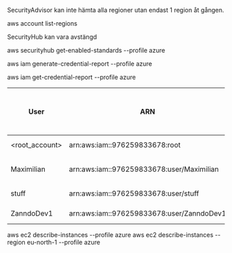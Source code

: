 
SecurityAdvisor kan inte hämta alla regioner utan endast 1 region åt gången.

aws account list-regions


SecurityHub kan vara avstängd

aws securityhub get-enabled-standards --profile azure  


aws iam generate-credential-report --profile azure

aws iam get-credential-report --profile azure     

| User          | ARN                                      | User Creation Time        | Password Enabled | Password Last Used | Password Last Changed | Password Next Rotation | MFA Active | Access Key 1 Active | Access Key 1 Last Rotated | Access Key 1 Last Used Date | Access Key 1 Last Used Region | Access Key 1 Last Used Service | Access Key 2 Active | Access Key 2 Last Rotated | Access Key 2 Last Used Date | Access Key 2 Last Used Region | Access Key 2 Last Used Service | Cert 1 Active | Cert 1 Last Rotated | Cert 2 Active | Cert 2 Last Rotated |
|---------------|------------------------------------------|---------------------------|------------------|--------------------|-----------------------|------------------------|------------|---------------------|---------------------------|------------------------------|-------------------------------|--------------------------------|---------------------|---------------------------|-----------------------------|--------------------------------|-------------------------------|---------------|----------------------|---------------|----------------------|
| <root_account>  | arn:aws:iam::976259833678:root          | 2019-10-08T06:13:04+00:00 | not_supported    | no_information     | not_supported         | not_supported          | false      | false               | N/A                       | N/A                          | N/A                           | N/A                            | false               | N/A                       | N/A                         | N/A                            | false                         | N/A           | false                | N/A           | false                |
| Maximilian    | arn:aws:iam::976259833678:user/Maximilian | 2019-10-08T06:14:37+00:00 | true             | 2024-03-18T14:36:12+00:00 | 2023-06-22T09:40:36+00:00 | N/A                    | true       | true                | 2019-12-12T13:26:53+00:00  | 2024-03-18T15:17:00+00:00     | us-east-1                     | account                        | true                | 2021-07-05T11:31:54+00:00 | 2021-07-05T11:38:00+00:00   | eu-north-1                     | s3                            | false         | N/A                  | false         | N/A                  |
| stuff         | arn:aws:iam::976259833678:user/stuff     | 2024-03-18T14:40:55+00:00 | false            | N/A                | N/A                   | N/A                    | false      | true                | 2024-03-18T15:02:28+00:00  | 2024-03-18T15:17:00+00:00     | us-east-1                     | account                        | false               | N/A                       | N/A                         | N/A                            | N/A                           | false         | N/A                  | false         | N/A                  |
| ZanndoDev1    | arn:aws:iam::976259833678:user/ZanndoDev1 | 2020-06-28T13:24:38+00:00 | false            | 2020-06-30T06:38:24+00:00 | N/A                   | N/A                    | false      | false               | N/A                       | N/A                          | N/A                           | N/A                            | false               | N/A                       | N/A                         | N/A                            | N/A                           | false         | N/A                  | false         | N/A                  |


aws ec2 describe-instances --profile azure
aws ec2 describe-instances --region eu-north-1 --profile azure

